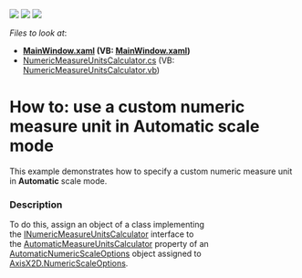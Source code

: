 <!-- default badges list -->
![](https://img.shields.io/endpoint?url=https://codecentral.devexpress.com/api/v1/VersionRange/128570255/15.2.4%2B)
[![](https://img.shields.io/badge/Open_in_DevExpress_Support_Center-FF7200?style=flat-square&logo=DevExpress&logoColor=white)](https://supportcenter.devexpress.com/ticket/details/T328193)
[![](https://img.shields.io/badge/📖_How_to_use_DevExpress_Examples-e9f6fc?style=flat-square)](https://docs.devexpress.com/GeneralInformation/403183)
<!-- default badges end -->
<!-- default file list -->
*Files to look at*:

* **[MainWindow.xaml](./CS/CustomNumericMeasureUnitsCalculatorSample/MainWindow.xaml) (VB: [MainWindow.xaml](./VB/CustomNumericMeasureUnitsCalculatorSample/MainWindow.xaml))**
* [NumericMeasureUnitsCalculator.cs](./CS/CustomNumericMeasureUnitsCalculatorSample/NumericMeasureUnitsCalculator.cs) (VB: [NumericMeasureUnitsCalculator.vb](./VB/CustomNumericMeasureUnitsCalculatorSample/NumericMeasureUnitsCalculator.vb))
<!-- default file list end -->
# How to: use a custom numeric measure unit in Automatic scale mode


This example demonstrates how to specify a custom numeric measure unit in <strong>Automatic</strong> scale mode.


<h3>Description</h3>

To do this, assign an object of a class implementing the&nbsp;<a href="https://documentation.devexpress.com/#WPF/clsDevExpressXpfChartsINumericMeasureUnitsCalculatortopic">INumericMeasureUnitsCalculator</a>&nbsp;interface to the&nbsp;<a href="https://documentation.devexpress.com/#WPF/DevExpressXpfChartsAutomaticNumericScaleOptions_AutomaticMeasureUnitsCalculatortopic">AutomaticMeasureUnitsCalculator</a>&nbsp;property of an <a href="https://documentation.devexpress.com/#WPF/clsDevExpressXpfChartsAutomaticNumericScaleOptionstopic">AutomaticNumericScaleOptions</a>&nbsp;object assigned to <a href="https://documentation.devexpress.com/#WPF/DevExpressXpfChartsAxisX2D_NumericScaleOptionstopic">AxisX2D.NumericScaleOptions</a>.

<br/>


